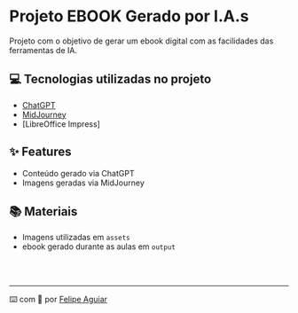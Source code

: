 # Projeto EBOOK Gerado por I.A.s

Projeto com o objetivo de gerar um ebook digital com as facilidades das ferramentas de IA. 

## 💻 Tecnologias utilizadas no projeto

- [ChatGPT](https://chat.openai.com/) 
- [MidJourney](https://www.midjourney.com/app/)
- [LibreOffice Impress]

## ✨ Features

- Conteúdo gerado via ChatGPT
- Imagens geradas via MidJourney

## 📚 Materiais

- Imagens utilizadas em `assets`
- ebook gerado durante as aulas em `output`

<br/><br/>
<p>

---

⌨️ com 💜 por [Felipe Aguiar](https://github.com/felipeAguiarCode)
